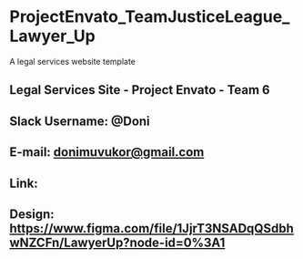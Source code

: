 # ProjectEnvato_TeamJusticeLeague_Lawyer_Up
 A legal services website template

## Legal Services Site - Project Envato - Team 6

## Slack Username: @Doni
## E-mail: donimuvukor@gmail.com
## Link: 
## Design: https://www.figma.com/file/1JjrT3NSADqQSdbhwNZCFn/LawyerUp?node-id=0%3A1
